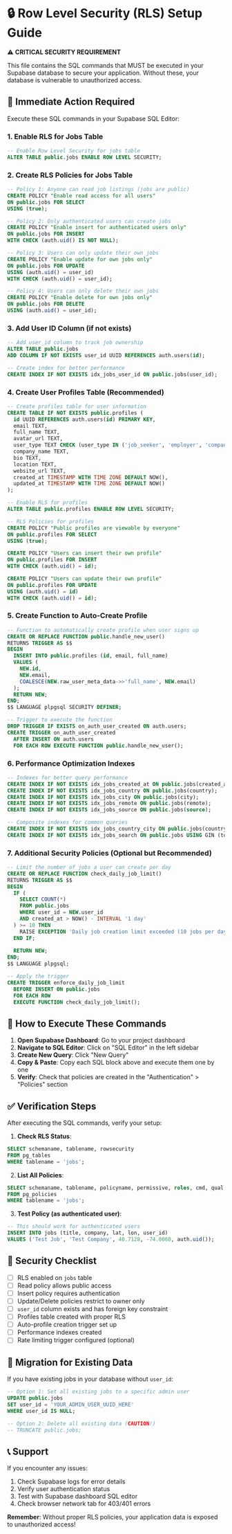 # 🔒 Row Level Security (RLS) Setup Guide

⚠️ **CRITICAL SECURITY REQUIREMENT**

This file contains the SQL commands that MUST be executed in your Supabase database to secure your application. Without these, your database is vulnerable to unauthorized access.

## 🚨 Immediate Action Required

Execute these SQL commands in your Supabase SQL Editor:

### 1. Enable RLS for Jobs Table

```sql
-- Enable Row Level Security for jobs table
ALTER TABLE public.jobs ENABLE ROW LEVEL SECURITY;
```

### 2. Create RLS Policies for Jobs Table

```sql
-- Policy 1: Anyone can read job listings (jobs are public)
CREATE POLICY "Enable read access for all users"
ON public.jobs FOR SELECT
USING (true);

-- Policy 2: Only authenticated users can create jobs
CREATE POLICY "Enable insert for authenticated users only"
ON public.jobs FOR INSERT
WITH CHECK (auth.uid() IS NOT NULL);

-- Policy 3: Users can only update their own jobs
CREATE POLICY "Enable update for own jobs only"
ON public.jobs FOR UPDATE
USING (auth.uid() = user_id)
WITH CHECK (auth.uid() = user_id);

-- Policy 4: Users can only delete their own jobs
CREATE POLICY "Enable delete for own jobs only"
ON public.jobs FOR DELETE
USING (auth.uid() = user_id);
```

### 3. Add User ID Column (if not exists)

```sql
-- Add user_id column to track job ownership
ALTER TABLE public.jobs 
ADD COLUMN IF NOT EXISTS user_id UUID REFERENCES auth.users(id);

-- Create index for better performance
CREATE INDEX IF NOT EXISTS idx_jobs_user_id ON public.jobs(user_id);
```

### 4. Create User Profiles Table (Recommended)

```sql
-- Create profiles table for user information
CREATE TABLE IF NOT EXISTS public.profiles (
  id UUID REFERENCES auth.users(id) PRIMARY KEY,
  email TEXT,
  full_name TEXT,
  avatar_url TEXT,
  user_type TEXT CHECK (user_type IN ('job_seeker', 'employer', 'company')),
  company_name TEXT,
  bio TEXT,
  location TEXT,
  website_url TEXT,
  created_at TIMESTAMP WITH TIME ZONE DEFAULT NOW(),
  updated_at TIMESTAMP WITH TIME ZONE DEFAULT NOW()
);

-- Enable RLS for profiles
ALTER TABLE public.profiles ENABLE ROW LEVEL SECURITY;

-- RLS Policies for profiles
CREATE POLICY "Public profiles are viewable by everyone"
ON public.profiles FOR SELECT
USING (true);

CREATE POLICY "Users can insert their own profile"
ON public.profiles FOR INSERT
WITH CHECK (auth.uid() = id);

CREATE POLICY "Users can update their own profile"
ON public.profiles FOR UPDATE
USING (auth.uid() = id)
WITH CHECK (auth.uid() = id);
```

### 5. Create Function to Auto-Create Profile

```sql
-- Function to automatically create profile when user signs up
CREATE OR REPLACE FUNCTION public.handle_new_user()
RETURNS TRIGGER AS $$
BEGIN
  INSERT INTO public.profiles (id, email, full_name)
  VALUES (
    NEW.id,
    NEW.email,
    COALESCE(NEW.raw_user_meta_data->>'full_name', NEW.email)
  );
  RETURN NEW;
END;
$$ LANGUAGE plpgsql SECURITY DEFINER;

-- Trigger to execute the function
DROP TRIGGER IF EXISTS on_auth_user_created ON auth.users;
CREATE TRIGGER on_auth_user_created
  AFTER INSERT ON auth.users
  FOR EACH ROW EXECUTE FUNCTION public.handle_new_user();
```

### 6. Performance Optimization Indexes

```sql
-- Indexes for better query performance
CREATE INDEX IF NOT EXISTS idx_jobs_created_at ON public.jobs(created_at DESC);
CREATE INDEX IF NOT EXISTS idx_jobs_country ON public.jobs(country);
CREATE INDEX IF NOT EXISTS idx_jobs_city ON public.jobs(city);
CREATE INDEX IF NOT EXISTS idx_jobs_remote ON public.jobs(remote);
CREATE INDEX IF NOT EXISTS idx_jobs_source ON public.jobs(source);

-- Composite indexes for common queries
CREATE INDEX IF NOT EXISTS idx_jobs_country_city ON public.jobs(country, city);
CREATE INDEX IF NOT EXISTS idx_jobs_search ON public.jobs USING GIN (to_tsvector('english', title || ' ' || company));
```

### 7. Additional Security Policies (Optional but Recommended)

```sql
-- Limit the number of jobs a user can create per day
CREATE OR REPLACE FUNCTION check_daily_job_limit()
RETURNS TRIGGER AS $$
BEGIN
  IF (
    SELECT COUNT(*)
    FROM public.jobs
    WHERE user_id = NEW.user_id
    AND created_at > NOW() - INTERVAL '1 day'
  ) >= 10 THEN
    RAISE EXCEPTION 'Daily job creation limit exceeded (10 jobs per day)';
  END IF;
  
  RETURN NEW;
END;
$$ LANGUAGE plpgsql;

-- Apply the trigger
CREATE TRIGGER enforce_daily_job_limit
  BEFORE INSERT ON public.jobs
  FOR EACH ROW
  EXECUTE FUNCTION check_daily_job_limit();
```

## 🔧 How to Execute These Commands

1. **Open Supabase Dashboard**: Go to your project dashboard
2. **Navigate to SQL Editor**: Click on "SQL Editor" in the left sidebar
3. **Create New Query**: Click "New Query"
4. **Copy & Paste**: Copy each SQL block above and execute them one by one
5. **Verify**: Check that policies are created in the "Authentication" > "Policies" section

## ✅ Verification Steps

After executing the SQL commands, verify your setup:

1. **Check RLS Status**:
```sql
SELECT schemaname, tablename, rowsecurity
FROM pg_tables
WHERE tablename = 'jobs';
```

2. **List All Policies**:
```sql
SELECT schemaname, tablename, policyname, permissive, roles, cmd, qual
FROM pg_policies
WHERE tablename = 'jobs';
```

3. **Test Policy (as authenticated user)**:
```sql
-- This should work for authenticated users
INSERT INTO jobs (title, company, lat, lon, user_id)
VALUES ('Test Job', 'Test Company', 40.7128, -74.0060, auth.uid());
```

## 🚨 Security Checklist

- [ ] RLS enabled on `jobs` table
- [ ] Read policy allows public access
- [ ] Insert policy requires authentication
- [ ] Update/Delete policies restrict to owner only
- [ ] `user_id` column exists and has foreign key constraint
- [ ] Profiles table created with proper RLS
- [ ] Auto-profile creation trigger set up
- [ ] Performance indexes created
- [ ] Rate limiting trigger configured (optional)

## 🔄 Migration for Existing Data

If you have existing jobs in your database without `user_id`:

```sql
-- Option 1: Set all existing jobs to a specific admin user
UPDATE public.jobs 
SET user_id = 'YOUR_ADMIN_USER_UUID_HERE'
WHERE user_id IS NULL;

-- Option 2: Delete all existing data (CAUTION!)
-- TRUNCATE public.jobs;
```

## 📞 Support

If you encounter any issues:
1. Check Supabase logs for error details
2. Verify user authentication status
3. Test with Supabase dashboard SQL editor
4. Check browser network tab for 403/401 errors

**Remember**: Without proper RLS policies, your application data is exposed to unauthorized access!